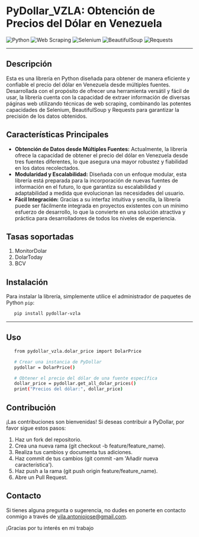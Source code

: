 
# PyDollar_VZLA: Obtención de Precios del Dólar en Venezuela

![Python](https://img.shields.io/badge/Lenguaje-Python-blue)
![Web Scraping](https://img.shields.io/badge/Tecnología-Web%20Scraping-green)
![Selenium](https://img.shields.io/badge/Tecnología-Selenium-yellow)
![BeautifulSoup](https://img.shields.io/badge/Tecnología-BeautifulSoup-orange)
![Requests](https://img.shields.io/badge/Tecnología-Requests-red)

---

## Descripción

Esta es una librería en Python diseñada para obtener de manera eficiente y confiable el precio del dólar en Venezuela desde múltiples fuentes. Desarrollada con el propósito de ofrecer una herramienta versátil y fácil de usar, la librería cuenta con la capacidad de extraer información de diversas páginas web utilizando técnicas de web scraping, combinando las potentes capacidades de Selenium, BeautifulSoup y Requests para garantizar la precisión de los datos obtenidos.

## Características Principales

- **Obtención de Datos desde Múltiples Fuentes:** Actualmente, la librería ofrece la capacidad de obtener el precio del dólar en Venezuela desde tres fuentes diferentes, lo que asegura una mayor robustez y fiabilidad en los datos recolectados.
- **Modularidad y Escalabilidad:** Diseñada con un enfoque modular, esta librería está preparada para la incorporación de nuevas fuentes de información en el futuro, lo que garantiza su escalabilidad y adaptabilidad a medida que evolucionan las necesidades del usuario.
- **Fácil Integración:** Gracias a su interfaz intuitiva y sencilla, la librería puede ser fácilmente integrada en proyectos existentes con un mínimo esfuerzo de desarrollo, lo que la convierte en una solución atractiva y práctica para desarrolladores de todos los niveles de experiencia.

## Tasas soportadas

1. MonitorDolar
2. DolarToday
3. BCV

## Instalación

Para instalar la librería, simplemente utilice el administrador de paquetes de Python `pip`:

```bash
   pip install pydollar-vzla
```
---

## Uso

```bash
   from pydollar_vzla.dolar_price import DolarPrice

   # Crear una instancia de PyDollar
   pydollar = DolarPrice()

   # Obtener el precio del dólar de una fuente específica
   dollar_price = pydollar.get_all_dolar_prices()
   print("Precios del dólar:", dollar_price)

```

## Contribución

¡Las contribuciones son bienvenidas! Si deseas contribuir a PyDollar, por favor sigue estos pasos:

1. Haz un fork del repositorio.
2. Crea una nueva rama (git checkout -b feature/feature_name).
3. Realiza tus cambios y documenta tus adiciones.
4. Haz commit de tus cambios (git commit -am 'Añadir nueva característica').
5. Haz push a la rama (git push origin feature/feature_name).
6. Abre un Pull Request.

## Contacto

Si tienes alguna pregunta o sugerencia, no dudes en ponerte en contacto conmigo a través de [vila.antoniojose@gmail.com](mailto:vila.antoniojose@gmail.com).

¡Gracias por tu interés en mi trabajo
